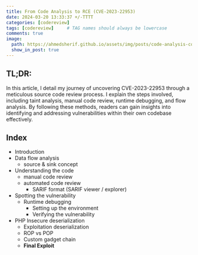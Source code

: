 ```yaml
---
title: From Code Analysis to RCE (CVE-2023-22953)
date: 2024-03-20 13:33:37 +/-TTTT
categories: [codereview]
tags: [codereview]     # TAG names should always be lowercase
comments: true
image:
  path: https://ahmedsherif.github.io/assets/img/posts/code-analysis-cover.png
  show_in_post: true
---
```



## TL;DR: 

In this article, I detail my journey of uncovering CVE-2023-22953 through a meticulous source code review process. I explain the steps involved, including taint analysis, manual code review, runtime debugging, and flow analysis. By following these methods, readers can gain insights into identifying and addressing vulnerabilities within their own codebase effectively.

## Index

- Introduction
- Data flow analysis
  - source & sink concept
- Understanding the code
  - manual code review
  - automated code review
    - SARIF format (SARIF viewer / explorer)
- Spotting the vulnerability
  - Runtime debugging
    - Setting up the environment
    - Verifying the vulnerability
- PHP Insecure deserialization 
  - Exploitation deserialization
  - ROP vs POP 
  - Custom gadget chain
  - **Final Exploit**


